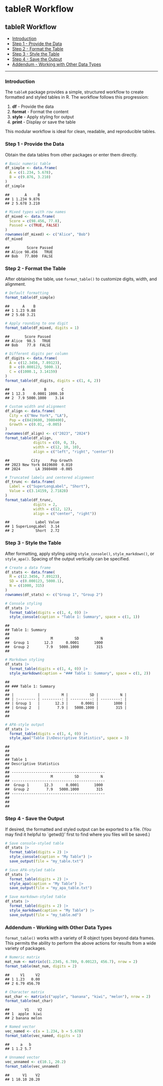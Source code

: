 tableR Workflow
================

## tableR Workflow

- [Introduction](#introduction)
- [Step 1 - Provide the Data](#step-1---provide-the-data)
- [Step 2 - Format the Table](#step-2---format-the-table)
- [Step 3 - Style the Table](#step-3---style-the-table)
- [Step 4 - Save the Output](#step-4---save-the-output)
- [Addendum - Working with Other Data
  Types](#addendum---working-with-other-data-types)

------------------------------------------------------------------------

### Introduction

The `tableR` package provides a simple, structured workflow to create
formatted and styled tables in R. The workflow follows this progression:

1.  **df** - Provide the data
2.  **format** - Format the content
3.  **style** - Apply styling for output
4.  **print** - Display or save the table

This modular workflow is ideal for clean, readable, and reproducible
tables.

### Step 1 - Provide the Data

Obtain the data tables from other packages or enter them directly.

``` r
# Basic numeric table
df_simple <- data.frame(
  A = c(1.234, 5.678),
  B = c(9.876, 3.210)
)
df_simple
```

    ##       A     B
    ## 1 1.234 9.876
    ## 2 5.678 3.210

``` r
# Mixed types with row names
df_mixed <- data.frame(
  Score = c(98.456, 77.8),
  Passed = c(TRUE, FALSE)
)
rownames(df_mixed) <- c("Alice", "Bob")
df_mixed
```

    ##        Score Passed
    ## Alice 98.456   TRUE
    ## Bob   77.800  FALSE

### Step 2 - Format the Table

After obtaining the table, use `format_table()` to customize digits,
width, and alignment.

``` r
# Default formatting
format_table(df_simple)
```

    ##      A    B
    ## 1 1.23 9.88
    ## 2 5.68 3.21

``` r
# Apply rounding to one digit
format_table(df_mixed, digits = 1)
```

    ##       Score Passed
    ## Alice  98.5   TRUE
    ## Bob    77.8  FALSE

``` r
# Different digits per column
df_digits <- data.frame(
  A = c(12.3456, 7.89123),
  B = c(0.000123, 5000.1),
  C = c(1000.1, 3.14159)
)
format_table(df_digits, digits = c(1, 4, 2))
```

    ##      A         B       C
    ## 1 12.3    0.0001 1000.10
    ## 2  7.9 5000.1000    3.14

``` r
# Custom width and alignment
df_align <- data.frame(
  City = c("New York", "LA"),
  Pop = c(8419600, 3980400),
  Growth = c(0.01, -0.005)
)
rownames(df_align) <- c("2023", "2024")
format_table(df_align,
             digits = c(0, 0, 3),
             width = c(12, 10, 10),
             align = c("left", "right", "center"))
```

    ##          City     Pop Growth
    ## 2023 New York 8419600  0.010
    ## 2024       LA 3980400 -0.005

``` r
# Truncated labels and centered alignment
df_trunc <- data.frame(
  Label = c("SuperLongLabel", "Short"),
  Value = c(3.14159, 2.71828)
)
format_table(df_trunc,
             digits = 2,
             width = c(12, 12),
             align = c("center", "right"))
```

    ##            Label Value
    ## 1 SuperLongLabel  3.14
    ## 2          Short  2.72

### Step 3 - Style the Table

After formatting, apply styling using `style_console()`,
`style_markdown()`, or `style_apa()`. Spacing of the output vertically
can be specified.

``` r
# Create a data frame
df_stats <- data.frame(
  M = c(12.3456, 7.89123),
  SD = c(0.000123, 5000.1),
  N = c(1000, 315)
)
rownames(df_stats) <- c("Group 1", "Group 2")
```

``` r
# Console styling
df_stats |>
  format_table(digits = c(1, 4, 0)) |>
  style_console(caption = "Table 1: Summary", space = c(1, 1))
```

    ## 
    ## Table 1: Summary
    ## 
    ##                   M          SD          N 
    ##  Group 1       12.3      0.0001       1000 
    ##  Group 2        7.9   5000.1000        315 
    ## 

``` r
# Markdown styling
df_stats |>
  format_table(digits = c(1, 4, 0)) |>
  style_markdown(caption = "### Table 1: Summary", space = c(1, 2))
```

    ## 
    ## ### Table 1: Summary
    ## 
    ## |           |          M |          SD |          N |
    ## | :-------- | ---------: | ----------: | ---------: |
    ## | Group 1   |       12.3 |      0.0001 |       1000 |
    ## | Group 2   |        7.9 |   5000.1000 |        315 |
    ## 
    ## 

``` r
# APA-style output
df_stats |>
  format_table(digits = c(1, 4, 0)) |>
  style_apa("Table 1\nDescriptive Statistics", space = 3)
```

    ## 
    ## 
    ## 
    ## Table 1
    ## Descriptive Statistics
    ## 
    ## -------------------------------------------
    ##                   M          SD          N 
    ## -------------------------------------------
    ##  Group 1       12.3      0.0001       1000 
    ##  Group 2        7.9   5000.1000        315 
    ## -------------------------------------------
    ## 
    ## 
    ## 

### Step 4 - Save the Output

If desired, the formatted and styled output can be exported to a file.
(You may find it helpful to \`getwd()’ first to find where you files
will be saved.)

``` r
# Save console-styled table
df_stats |>
  format_table(digits = 2) |>
  style_console(caption = "My Table") |>
  save_output(file = "my_table.txt")
```

``` r
# Save APA-styled table
df_stats |>
  format_table(digits = 2) |>
  style_apa(caption = "My Table") |>
  save_output(file = "my_apa_table.txt")
```

``` r
# Save markdown-styled table
df_stats |>
  format_table(digits = 2) |>
  style_markdown(caption = "My Table") |>
  save_output(file = "my_table.md")
```

### Addendum - Working with Other Data Types

`format_table()` works with a variety of R object types beyond data
frames. This permits the ability to perform the above actions for
results from a wide variety of packages.

``` r
# Numeric matrix
mat_num <- matrix(c(1.2345, 6.789, 0.00123, 456.7), nrow = 2)
format_table(mat_num, digits = 2)
```

    ##     V1     V2
    ## 1 1.23   0.00
    ## 2 6.79 456.70

``` r
# Character matrix
mat_char <- matrix(c("apple", "banana", "kiwi", "melon"), nrow = 2)
format_table(mat_char)
```

    ##       V1    V2
    ## 1  apple  kiwi
    ## 2 banana melon

``` r
# Named vector
vec_named <- c(a = 1.234, b = 5.678)
format_table(vec_named, digits = 1)
```

    ##     a   b
    ## 1 1.2 5.7

``` r
# Unnamed vector
vec_unnamed <- c(10.1, 20.2)
format_table(vec_unnamed)
```

    ##      V1    V2
    ## 1 10.10 20.20


